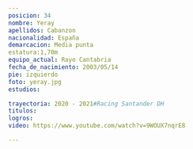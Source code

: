 ```yaml
---
posicion: 34
nombre: Yeray
apellidos: Cabanzon
nacionalidad: España
demarcacion: Media punta
estatura:1,70m
equipo_actual: Rayo Cantabria
fecha_de_nacimiento: 2003/05/14
pie: izquierdo
foto: yeray.jpg
estudios:

trayectoria: 2020 - 2021#Racing Santander DH
titulos:
logros: 
video: https://www.youtube.com/watch?v=9WOUX7nqrE8

---
```

